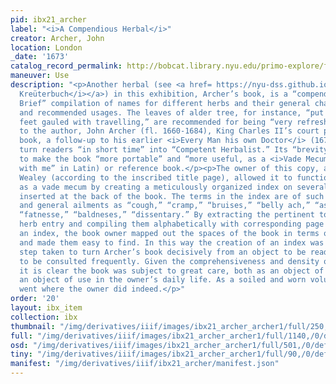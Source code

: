 ```yaml
---
pid: ibx21_archer
label: "<i>A Compendious Herbal</i>"
creator: Archer, John
location: London
_date: '1673'
catalog_record_permalink: http://bobcat.library.nyu.edu/primo-explore/fulldisplay?docid=nyu_aleph003996065&context=L&vid=NYU&search_scope=all&tab=all&lang=en_US
maneuver: Use
description: "<p>Another herbal (see <a href= https://nyu-dss.github.io/ibx/ibx/ibx20_mattioli/”><i>New
  Kreüterbuch</i></a>) in this exhibition, Archer’s book, is a “compendious, though
  Brief” compilation of names for different herbs and their general characteristics
  and recommended usages. The leaves of alder tree, for instance, “put to the bare
  feet gauled with travelling,” are recommended for being “very refreshing.” According
  to the author, John Archer (fl. 1660-1684), King Charles II’s court physician, this
  book, a follow-up to his earlier <i>Every Man his own Doctor</i> (1671), seeks to
  turn readers “in short time” into “Competent Herbalist.” Its “brevity” was intended
  to make the book “more portable” and “more useful, as a <i>Vade Mecum</i>” (“go
  with me” in Latin) or reference book.</p><p>The owner of this copy, apparently Charles
  Wealey (according to the inscribed title page), allowed it to function even more
  as a vade mecum by creating a meticulously organized index on several blank leaves
  inserted at the back of the book. The terms in the index are of such wide-ranging
  and general ailments as “cough,” “cramp,” “bruises,” “belly ach,” “astma,” “gout,”
  “fatnesse,” “baldneses,” “dissentary.” By extracting the pertinent topics from each
  herb entry and compiling them alphabetically with corresponding page numbers in
  an index, the book owner mapped out the spaces of the book in terms of his own needs
  and made them easy to find. In this way the creation of an index was the operative
  step taken to turn Archer’s book decisively from an object to be read to an object
  to be consulted frequently. Given the comprehensiveness and density of the index,
  it is clear the book was subject to great care, both as an object of reading and
  an object of use in the owner’s daily life. As a soiled and worn volume, it apparently
  went where the owner did indeed.</p>"
order: '20'
layout: ibx_item
collection: ibx
thumbnail: "/img/derivatives/iiif/images/ibx21_archer_archer1/full/250,/0/default.jpg"
full: "/img/derivatives/iiif/images/ibx21_archer_archer1/full/1140,/0/default.jpg"
osd: "/img/derivatives/iiif/images/ibx21_archer_archer1/full/501,/0/default.jpg"
tiny: "/img/derivatives/iiif/images/ibx21_archer_archer1/full/90,/0/default.jpg"
manifest: "/img/derivatives/iiif/ibx21_archer/manifest.json"
---
```

